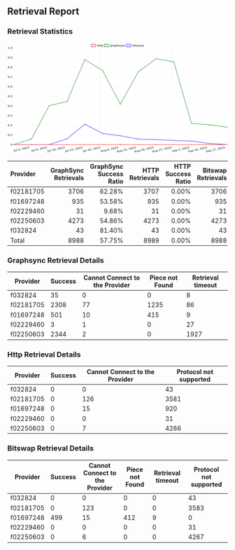 ## Retrieval Report
### Retrieval Statistics
<img src="https://raw.githubusercontent.com/data-preservation-programs/filplus-checker-assets/main/filecoin-project/filecoin-plus-large-datasets/issues/2040/1695528530270.png"/>

| Provider  | GraphSync Retrievals | GraphSync Success Ratio | HTTP Retrievals | HTTP Success Ratio | Bitswap Retrievals | Bitswap Success Ratio |
| :-------- | -------------------: | ----------------------: | --------------: | -----------------: | -----------------: | --------------------: |
| f02181705 |                 3706 |                  62.28% |            3707 |              0.00% |               3706 |                 0.00% |
| f01697248 |                  935 |                  53.58% |             935 |              0.00% |                935 |                53.37% |
| f02229460 |                   31 |                   9.68% |              31 |              0.00% |                 31 |                 0.00% |
| f02250603 |                 4273 |                  54.86% |            4273 |              0.00% |               4273 |                 0.00% |
| f032824   |                   43 |                  81.40% |              43 |              0.00% |                 43 |                 0.00% |
| Total     |                 8988 |                  57.75% |            8989 |              0.00% |               8988 |                 5.55% |

### Graphsync Retrieval Details
| Provider  | Success | Cannot Connect to the Provider | Piece not Found | Retrieval timeout |
| --------- | ------- | ------------------------------ | --------------- | ----------------- |
| f032824   | 35      | 0                              | 0               | 8                 |
| f02181705 | 2308    | 77                             | 1235            | 86                |
| f01697248 | 501     | 10                             | 415             | 9                 |
| f02229460 | 3       | 1                              | 0               | 27                |
| f02250603 | 2344    | 2                              | 0               | 1927              |

### Http Retrieval Details
| Provider  | Success | Cannot Connect to the Provider | Protocol not supported |
| --------- | ------- | ------------------------------ | ---------------------- |
| f032824   | 0       | 0                              | 43                     |
| f02181705 | 0       | 126                            | 3581                   |
| f01697248 | 0       | 15                             | 920                    |
| f02229460 | 0       | 0                              | 31                     |
| f02250603 | 0       | 7                              | 4266                   |

### Bitswap Retrieval Details
| Provider  | Success | Cannot Connect to the Provider | Piece not Found | Retrieval timeout | Protocol not supported |
| --------- | ------- | ------------------------------ | --------------- | ----------------- | ---------------------- |
| f032824   | 0       | 0                              | 0               | 0                 | 43                     |
| f02181705 | 0       | 123                            | 0               | 0                 | 3583                   |
| f01697248 | 499     | 15                             | 412             | 9                 | 0                      |
| f02229460 | 0       | 0                              | 0               | 0                 | 31                     |
| f02250603 | 0       | 6                              | 0               | 0                 | 4267                   |
